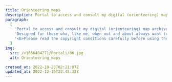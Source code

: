 ```yaml
---
title: Orienteering_maps
description: Portal to access and consult my digital (orienteering) map archive.
paragraph:
  [
    'Portal to access and consult my digital (orienteering) map archive.<br>',
    'Designed for those who, like me, when out and about always want to visit new places but with an orienteering map underneath.',
    '<b>Please read the copyright conditions carefully before using the maps.</b>',
  ]
img:
  src: /v1666484271/Portali/86.jpg
  alt: Orienteering_maps

cretaed_at: 2022-10-23T02:21:07Z
updated_at: 2022-12-16T23:43:32Z
---
```

